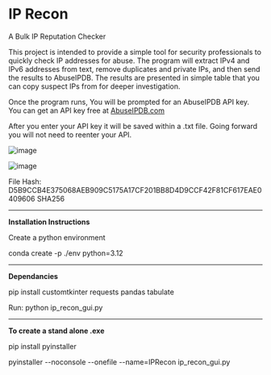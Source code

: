 # IP Recon
A Bulk IP Reputation Checker

This project is intended to provide a simple tool for security professionals to quickly check IP addresses for abuse.
The program will extract IPv4 and IPv6 addresses from text, remove duplicates and private IPs, and then send the results to AbuseIPDB.
The results are presented in simple table that you can copy suspect IPs from for deeper investigation.

Once the program runs, You will be prompted for an AbuseIPDB API key.
You can get an API key free at [AbuseIPDB.com](https://www.abuseipdb.com/)

After you enter your API key it will be saved within a .txt file. Going forward you will not need to reenter your API.


![image](https://github.com/user-attachments/assets/1ce4d521-3e2c-4c8d-a0d4-d0d05b5d8585)

![image](https://github.com/user-attachments/assets/465cd1b0-edf4-4a46-943e-c388260595e5)




File Hash: D5B9CCB4E375068AEB909C5175A17CF201BB8D4D9CCF42F81CF617EAE0409606 SHA256

---

**Installation Instructions**

Create a python environment

conda create -p ./env python=3.12 

---
**Dependancies**

pip install customtkinter requests pandas tabulate


Run: python ip_recon_gui.py

---

**To create a stand alone .exe**

pip install pyinstaller

pyinstaller --noconsole --onefile --name=IPRecon ip_recon_gui.py
